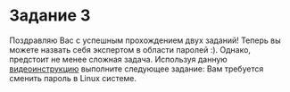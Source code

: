 # Задание 3
Поздравляю Вас с успешным прохождением двух заданий! Теперь вы можете назвать себя экспертом в области паролей :). Однако, предстоит не менее сложная задача. 
Используя данную [видеоинструкцию](disk.ya.ru) выполните следующее задание:
Вам требуется сменить пароль в Linux системе. 

